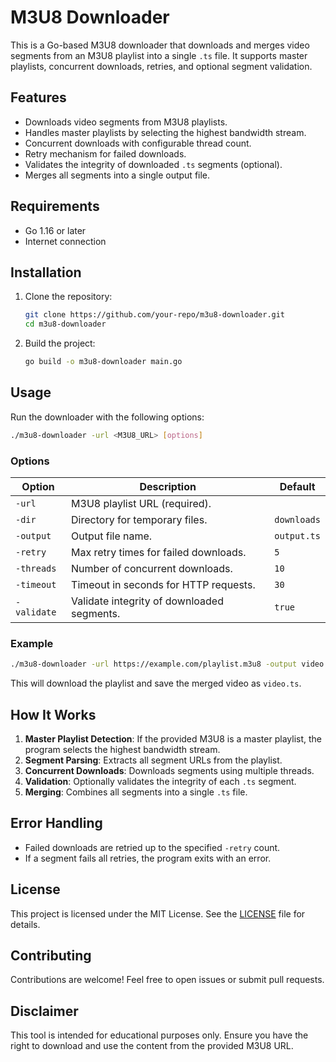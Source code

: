 # M3U8 Downloader

This is a Go-based M3U8 downloader that downloads and merges video segments from an M3U8 playlist into a single `.ts` file. It supports master playlists, concurrent downloads, retries, and optional segment validation.

## Features

- Downloads video segments from M3U8 playlists.
- Handles master playlists by selecting the highest bandwidth stream.
- Concurrent downloads with configurable thread count.
- Retry mechanism for failed downloads.
- Validates the integrity of downloaded `.ts` segments (optional).
- Merges all segments into a single output file.

## Requirements

- Go 1.16 or later
- Internet connection

## Installation

1. Clone the repository:
   ```bash
   git clone https://github.com/your-repo/m3u8-downloader.git
   cd m3u8-downloader
   ```

2. Build the project:
   ```bash
   go build -o m3u8-downloader main.go
   ```

## Usage

Run the downloader with the following options:

```bash
./m3u8-downloader -url <M3U8_URL> [options]
```

### Options

| Option         | Description                                      | Default         |
|----------------|--------------------------------------------------|-----------------|
| `-url`         | M3U8 playlist URL (required).                    |                 |
| `-dir`         | Directory for temporary files.                   | `downloads`     |
| `-output`      | Output file name.                                | `output.ts`     |
| `-retry`       | Max retry times for failed downloads.            | `5`             |
| `-threads`     | Number of concurrent downloads.                  | `10`            |
| `-timeout`     | Timeout in seconds for HTTP requests.            | `30`            |
| `-validate`    | Validate integrity of downloaded segments.       | `true`          |

### Example

```bash
./m3u8-downloader -url https://example.com/playlist.m3u8 -output video.ts -threads 5
```

This will download the playlist and save the merged video as `video.ts`.

## How It Works

1. **Master Playlist Detection**: If the provided M3U8 is a master playlist, the program selects the highest bandwidth stream.
2. **Segment Parsing**: Extracts all segment URLs from the playlist.
3. **Concurrent Downloads**: Downloads segments using multiple threads.
4. **Validation**: Optionally validates the integrity of each `.ts` segment.
5. **Merging**: Combines all segments into a single `.ts` file.

## Error Handling

- Failed downloads are retried up to the specified `-retry` count.
- If a segment fails all retries, the program exits with an error.

## License

This project is licensed under the MIT License. See the [LICENSE](LICENSE) file for details.

## Contributing

Contributions are welcome! Feel free to open issues or submit pull requests.

## Disclaimer

This tool is intended for educational purposes only. Ensure you have the right to download and use the content from the provided M3U8 URL.